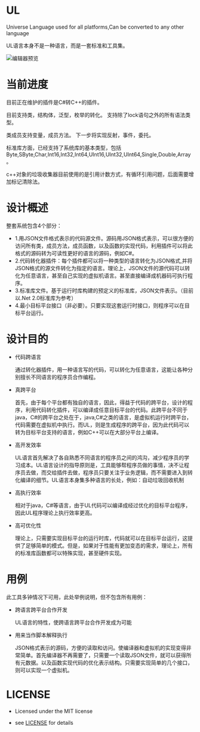 ﻿# UL
Universe Language used for all platforms,Can be converted to any other language

UL语言本身不是一种语言，而是一套标准和工具集。

![编辑器预览](https://github.com/xiongfang/UL/blob/master/Documents/editor.png "编辑器预览")

# 当前进度

目前正在维护的插件是C#转C++的插件。

目前支持类，结构体，泛型，枚举的转化。
支持除了lock语句之外的所有语法类型。

类成员支持变量，成员方法。
下一步将实现反射，事件，委托。

标准库方面，已经支持了系统库的基本类型，包括Byte,SByte,Char,Int16,Int32,Int64,UInt16,UInt32,UInt64,Single,Double,Array。

c++对象的垃圾收集器目前使用的是引用计数方式，有循环引用问题，后面需要增加标记清除法。


# 设计概述
整套系统包含4个部分：
- 1.用JSON文件格式表示的代码源文件。源码用JSON格式表示，可以很方便的访问所有类，成员方法，成员函数，以及函数的实现代码，利用插件可以将此格式的源码转为可读性更好的语言的源码，例如C#。
- 2.代码转化器插件：每个插件都可以将一种类型的语言转化为JSON格式,并将JSON格式的源文件转化为指定的语言。理论上，JSON文件的源代码可以转化为任意语言，甚至自己实现的虚拟机语言。甚至直接编译成机器码可执行程序。
- 3.标准库文件。基于运行时库构建的预定义的标准库，JSON文件表示。（目前以.Net 2.0标准库为参考）
- 4.最小目标平台接口（非必要）。只要实现这套运行时接口，则程序可以在目标平台运行。

# 设计目的
- 代码跨语言

  通过转化器插件，用一种语言写的代码，可以转化为任意语言，这能让各种分别擅长不同语言的程序员合作编程。
- 真跨平台

  首先，由于每个平台都有独自的语言，因此，得益于代码的跨平台，设计的程序，利用代码转化插件，可以编译成任意目标平台的代码。此跨平台不同于java，C#的跨平台之处在于，java,C#之类的语言，是虚拟机运行时跨平台，代码需要在虚拟机中执行。而UL，则是生成程序的跨平台，因为此代码可以转为目标平台支持的语言，例如C++可以在大部分平台上编译。
- 高开发效率

  UL语言首先解决了各自熟悉不同语言的程序员之间的鸿沟，减少程序员的学习成本。UL语言设计的指导原则是，工具能够帮程序员做的事情，决不让程序员去做，而交给插件去做，程序员只要关注于业务逻辑，而不需要进入到转化编译的细节。UL语言本身集多种语言的长处，例如：自动垃圾回收机制
- 高执行效率

  相对于java，C#等语言，由于UL代码可以编译成经过优化的目标平台程序，因此UL程序理论上执行效率更高。
- 高可优化性

  理论上，只需要实现目标平台的运行时库，代码就可以在目标平台运行，这提供了足够简单的模式。但是，如果对于性能有更加变态的需求，理论上，所有的标准库函数都可以特殊实现，甚至硬件实现。

# 用例

此工具多钟情况下可用，此处举例说明，但不包含所有用例：

- 跨语言跨平台合作开发

  UL语言的特性，使跨语言跨平台合作开发成为可能
- 用来当作脚本解释执行

  JSON格式表示的源码，方便的读取和访问。使编译器和虚拟机的实现变得非常简单。首先编译器不再需要了，只需要一个读取JSON文件，就可以获得所有元数据。以及函数实现代码的优化表示结构。只需要实现简单的几个接口，则可以实现一个虚拟机。

# LICENSE
- Licensed under the MIT license

- see [LICENSE](https://github.com/xiongfang/UL/blob/master/LICENSE) for details
